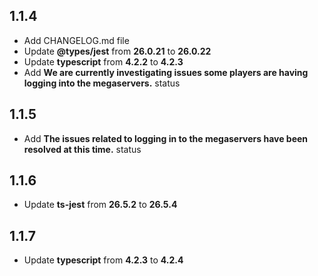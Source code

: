 ## 1.1.4

- Add CHANGELOG.md file
- Update **@types/jest** from **26.0.21** to **26.0.22**
- Update **typescript** from **4.2.2** to **4.2.3**
- Add **We are currently investigating issues some players are having logging into the megaservers.** status

## 1.1.5

- Add **The issues related to logging in to the megaservers have been resolved at this time.** status

## 1.1.6

- Update **ts-jest** from **26.5.2** to **26.5.4**

## 1.1.7

- Update **typescript** from **4.2.3** to **4.2.4**
